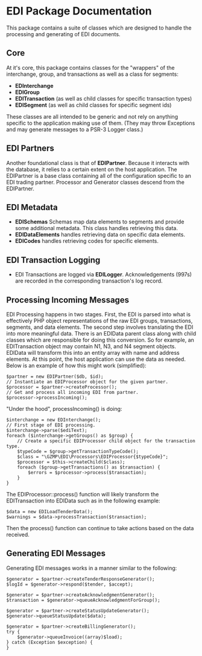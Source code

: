 # EDI Package Documentation

This package contains a suite of classes which are designed to handle the processing and generating of EDI documents.

## Core
At it's core, this package contains classes for the "wrappers" of the interchange, group, and transactions as well as a class for segments:
- **EDInterchange**
- **EDIGroup**
- **EDITransaction** (as well as child classes for specific transaction types)
- **EDISegment** (as well as child classes for specific segment ids)

These classes are all intended to be generic and not rely on anything specific to the application making use of them. (They may throw Exceptions and may generate messages to a PSR-3 Logger class.)

## EDI Partners
Another foundational class is that of **EDIPartner**. Because it interacts with the database, it relies to a certain extent on the host application. The EDIPartner is a base class containing all of the configuration specific to an EDI trading partner. Processor and Generator classes descend from the EDIPartner.

## EDI Metadata
- **EDISchemas** Schemas map data elements to segments and provide some additional metadata. This class handles retrieving this data.
- **EDIDataElements** handles retrieving data on specific data elements.
- **EDICodes** handles retrieving codes for specific elements.

## EDI Transaction Logging
- EDI Transactions are logged via **EDILogger**. Acknowledgements (997s) are recorded in the corresponding transaction's log record.

## Processing Incoming Messages
EDI Processing happens in two stages. First, the EDI is parsed into what is effectively PHP object representations of the raw EDI groups, transactions, segments, and data elements. The second step involves translating the EDI into more meaningful data. There is an EDIData parent class along with child classes which are responsible for doing this conversion. So for example, an EDITransaction object may contain N1, N3, and N4 segment objects. EDIData will transform this into an entity array with name and address elements. At this point, the host application can use the data as needed. Below is an example of how this might work (simplified):

    $partner = new EDIPartner($db, $id);
    // Instantiate an EDIProcessor object for the given partner.
    $processor = $partner->createProcessor();
    // Get and process all incoming EDI from partner.
    $processor->processIncoming();

"Under the hood", processIncoming() is doing:

    $interchange = new EDInterchange();
    // First stage of EDI processing.
    $interchange->parse($ediText);
    foreach ($interchange->getGroups() as $group) {
        // Create a specific EDIProcessor child object for the transaction type.
        $typeCode = $group->getTransactionTypeCode();
        $class = "\GZMP\EDI\Processors\EDIProcessor{$typeCode}";
        $processor = $this->createChild($class);
        foreach ($group->getTransactions() as $transaction) {
            $errors = $processor->process($transaction);
        }
    }

The EDIProcessor::process() function will likely transform the EDITransaction into EDIData such as in the following example:

    $data = new EDILoadTenderData();
    $warnings = $data->processTransaction($transaction);

Then the process() function can continue to take actions based on the data received.

## Generating EDI Messages

Generating EDI messages works in a manner similar to the following:

    $generator = $partner->createTenderResponseGenerator();
    $logId = $generator->respond($tender, $accept);

    $generator = $partner->createAcknowledgmentGenerator();
    $transaction = $generator->queueAcknowledgmentForGroup();

    $generator = $partner->createStatusUpdateGenerator();
    $generator->queueStatusUpdate($data);

    $generator = $partner->createBillingGenerator();
    try {
        $generator->queueInvoice((array)$load);
    } catch (Exception $exception) {
    }
